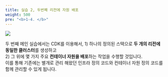 ```yaml
---
title: 실습 2, 두번째 리전에 자원 배포
weight: 500
pre: "<b>1-4. </b>"
---
```


![](/images/20-deploy-clusters/intro2.svg)

두 번째 메인 실습에서는 CDK를 이용해서, 1) 하나의 정의된 스택으로 **두 개의 리전에 동일한 클러스터**를 생성하고  
2) 그 위에 몇 가지 주요 **컨테이너 자원을 배포**하는 작업을 수행할 것입니다.  
이를 통해 기존에는 별개로 관리 해왔던 인프라 정의 코드와 컨테이너 자원 정의 코드를 함께 관리할 수 있게 됩니다.